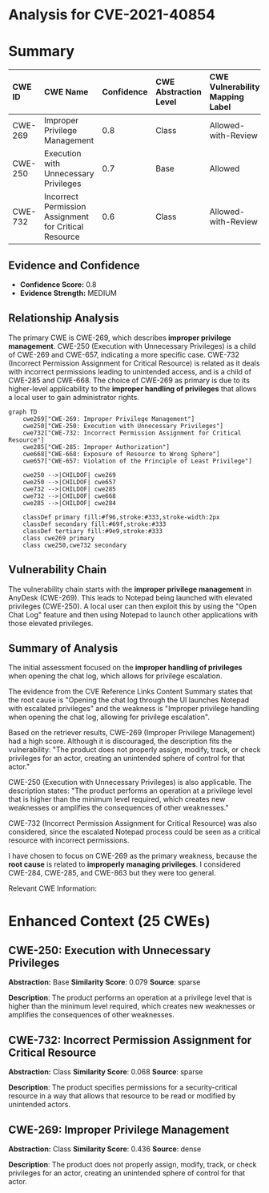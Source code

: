 # Analysis for CVE-2021-40854

# Summary
| CWE ID  | CWE Name                                                        | Confidence | CWE Abstraction Level | CWE Vulnerability Mapping Label | CWE-Vulnerability Mapping Notes |
| :-------- | :-------------------------------------------------------------- | :--------- | :---------------------- | :------------------------------ | :------------------------------ |
| CWE-269 | Improper Privilege Management                                   | 0.8        | Class                   | Allowed-with-Review             | Primary CWE                     |
| CWE-250 | Execution with Unnecessary Privileges                           | 0.7        | Base                    | Allowed                         | Secondary Candidate              |
| CWE-732 | Incorrect Permission Assignment for Critical Resource           | 0.6        | Class                   | Allowed-with-Review             | Secondary Candidate              |

## Evidence and Confidence

*   **Confidence Score:** 0.8
*   **Evidence Strength:** MEDIUM

## Relationship Analysis
The primary CWE is CWE-269, which describes **improper privilege management**. CWE-250 (Execution with Unnecessary Privileges) is a child of CWE-269 and CWE-657, indicating a more specific case. CWE-732 (Incorrect Permission Assignment for Critical Resource) is related as it deals with incorrect permissions leading to unintended access, and is a child of CWE-285 and CWE-668. The choice of CWE-269 as primary is due to its higher-level applicability to the **improper handling of privileges** that allows a local user to gain administrator rights.

```mermaid
graph TD
    cwe269["CWE-269: Improper Privilege Management"]
    cwe250["CWE-250: Execution with Unnecessary Privileges"]
    cwe732["CWE-732: Incorrect Permission Assignment for Critical Resource"]
    cwe285["CWE-285: Improper Authorization"]
    cwe668["CWE-668: Exposure of Resource to Wrong Sphere"]
    cwe657["CWE-657: Violation of the Principle of Least Privilege"]

    cwe250 -->|CHILDOF| cwe269
    cwe250 -->|CHILDOF| cwe657
    cwe732 -->|CHILDOF| cwe285
    cwe732 -->|CHILDOF| cwe668
    cwe285 -->|CHILDOF| cwe284

    classDef primary fill:#f96,stroke:#333,stroke-width:2px
    classDef secondary fill:#69f,stroke:#333
    classDef tertiary fill:#9e9,stroke:#333
    class cwe269 primary
    class cwe250,cwe732 secondary
```

## Vulnerability Chain
The vulnerability chain starts with the **improper privilege management** in AnyDesk (CWE-269). This leads to Notepad being launched with elevated privileges (CWE-250). A local user can then exploit this by using the "Open Chat Log" feature and then using Notepad to launch other applications with those elevated privileges.

## Summary of Analysis
The initial assessment focused on the **improper handling of privileges** when opening the chat log, which allows for privilege escalation.

The evidence from the CVE Reference Links Content Summary states that the root cause is "Opening the chat log through the UI launches Notepad with escalated privileges" and the weakness is "Improper privilege handling when opening the chat log, allowing for privilege escalation".

Based on the retriever results, CWE-269 (Improper Privilege Management) had a high score. Although it is discouraged, the description fits the vulnerability: "The product does not properly assign, modify, track, or check privileges for an actor, creating an unintended sphere of control for that actor."

CWE-250 (Execution with Unnecessary Privileges) is also applicable. The description states: "The product performs an operation at a privilege level that is higher than the minimum level required, which creates new weaknesses or amplifies the consequences of other weaknesses."

CWE-732 (Incorrect Permission Assignment for Critical Resource) was also considered, since the escalated Notepad process could be seen as a critical resource with incorrect permissions.

I have chosen to focus on CWE-269 as the primary weakness, because the **root cause** is related to **improperly managing privileges**.
I considered CWE-284, CWE-285, and CWE-863 but they were too general.

Relevant CWE Information:

# Enhanced Context (25 CWEs)
## CWE-250: Execution with Unnecessary Privileges
**Abstraction:** Base
**Similarity Score**: 0.079
**Source**: sparse

**Description**:
The product performs an operation at a privilege level that is higher than the minimum level required, which creates new weaknesses or amplifies the consequences of other weaknesses.

## CWE-732: Incorrect Permission Assignment for Critical Resource
**Abstraction:** Class
**Similarity Score**: 0.068
**Source**: sparse

**Description**:
The product specifies permissions for a security-critical resource in a way that allows that resource to be read or modified by unintended actors.

## CWE-269: Improper Privilege Management
**Abstraction:** Class
**Similarity Score**: 0.436
**Source**: dense

**Description**:
The product does not properly assign, modify, track, or check privileges for an actor, creating an unintended sphere of control for that actor.